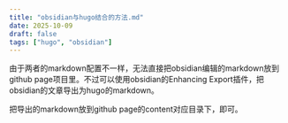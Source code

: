 ```yaml
---
title: "obsidian与hugo结合的方法.md"
date: 2025-10-09
draft: false
tags: ["hugo", "obsidian"]
---
```


由于两者的markdown配置不一样，无法直接把obsidian编辑的markdown放到github page项目里。不过可以使用obsidian的Enhancing Export插件，把obsidian的文章导出为hugo的markdown。

把导出的markdown放到github page的content对应目录下，即可。
